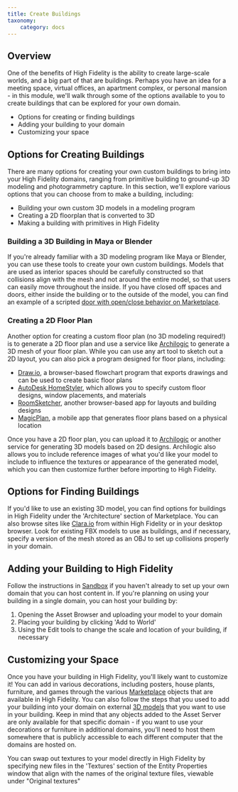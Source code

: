 ```yaml
---
title: Create Buildings
taxonomy:
    category: docs
---
```


## Overview

One of the benefits of High Fidelity is the ability to create large-scale worlds, and a big part of that are buildings. Perhaps you have an idea for a meeting space, virtual offices, an apartment complex, or personal mansion - in this module, we'll walk through some of the options available to you to create buildings that can be explored for your own domain.

- Options for creating or finding buildings
- Adding your building to your domain
- Customizing your space

## Options for Creating Buildings

There are many options for creating your own custom buildings to bring into your High Fidelity domains, ranging from primitive building to ground-up 3D modeling and photogrammetry capture. In this section, we'll explore various options that you can choose from to make a building, including:

- Building your own custom 3D models in a modeling program
- Creating a 2D floorplan that is converted to 3D
- Making a building with primitives in High Fidelity

### Building a 3D Building in Maya or Blender

If you're already familiar with a 3D modeling program like Maya or Blender, you can use these tools to create your own custom buildings. Models that are used as interior spaces should be carefully constructed so that collisions align with the mesh and not around the entire model, so that users can easily move throughout the inside. If you have closed off spaces and doors, either inside the building or to the outside of the model, you can find an example of a scripted [door with open/close behavior on Marketplace](https://highfidelity.io/marketplace/items/e69bdf34-3d06-4e95-a255-3d8f8c5d471c).

### Creating a 2D Floor Plan

Another option for creating a custom floor plan (no 3D modeling required!) is to generate a 2D floor plan and use a service like [Archilogic](http://archilogic.com/) to generate a 3D mesh of your floor plan. While you can use any art tool to sketch out a 2D layout, you can also pick a program designed for floor plans, including:

- [Draw.io](https://www.draw.io/), a browser-based flowchart program that exports drawings and can be used to create basic floor plans
- [AutoDesk HomeStyler](http://www.homestyler.com/designer), which allows you to specify custom floor designs, window placements, and materials
- [RoomSketcher](http://www.roomsketcher.com/), another browser-based app for layouts and building designs
- [MagicPlan](http://www.sensopia.com/), a mobile app that generates floor plans based on a physical location

Once you have a 2D floor plan, you can upload it to [Archilogic](http://archilogic.com/) or another service for generating 3D models based on 2D designs. Archilogic also allows you to include reference images of what you'd like your model to include to influence the textures or appearance of the generated model, which you can then customize further before importing to High Fidelity.

## Options for Finding Buildings

If you'd like to use an existing 3D model, you can find options for buildings in High Fidelity under the 'Architecture' section of Marketplace. You can also browse sites like [Clara.io](http://clara.io%2C/) from within High Fidelity or in your desktop browser. Look for existing FBX models to use as buildings, and if necessary, specify a version of the mesh stored as an OBJ to set up collisions properly in your domain.

## Adding your Building to High Fidelity

Follow the instructions in [Sandbox](https://wiki.highfidelity.com/wiki/Sandbox) if you haven't already to set up your own domain that you can host content in. If you're planning on using your building in a single domain, you can host your building by:

1. Opening the Asset Browser and uploading your model to your domain
2. Placing your building by clicking 'Add to World'
3. Using the Edit tools to change the scale and location of your building, if necessary

## Customizing your Space

Once you have your building in High Fidelity, you'll likely want to customize it! You can add in various decorations, including posters, house plants, furniture, and games through the various [Marketplace](https://wiki.highfidelity.com/wiki/Marketplace) objects that are available in High Fidelity. You can also follow the steps that you used to add your building into your domain on external [3D models](https://wiki.highfidelity.com/wiki/3D_models) that you want to use in your building. Keep in mind that any objects added to the Asset Server are only available for that specific domain - if you want to use your decorations or furniture in additional domains, you'll need to host them somewhere that is publicly accessible to each different computer that the domains are hosted on.

You can swap out textures to your model directly in High Fidelity by specifying new files in the 'Textures' section of the Entity Properties window that align with the names of the original texture files, viewable under "Original textures"